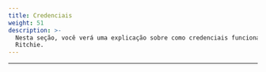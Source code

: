```yaml
---
title: Credenciais
weight: 51
description: >-
  Nesta seção, você verá uma explicação sobre como credenciais funcionam no
  Ritchie.
---
```


---
